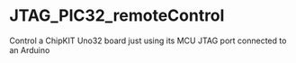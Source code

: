 # JTAG_PIC32_remoteControl
Control a ChipKIT Uno32 board just using its MCU JTAG port connected to an Arduino
